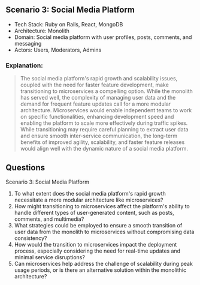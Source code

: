 ﻿## Scenario 3: Social Media Platform

* Tech Stack: Ruby on Rails, React, MongoDB
* Architecture: Monolith
* Domain: Social media platform with user profiles, posts, comments, and messaging
* Actors: Users, Moderators, Admins

### Explanation: 
> The social media platform's rapid growth and scalability issues, coupled with the need for faster feature development, make transitioning to microservices a compelling option. While the monolith has served well, the complexity of managing user data and the demand for frequent feature updates call for a more modular architecture. Microservices would enable independent teams to work on specific functionalities, enhancing development speed and enabling the platform to scale more effectively during traffic spikes. While transitioning may require careful planning to extract user data and ensure smooth inter-service communication, the long-term benefits of improved agility, scalability, and faster feature releases would align well with the dynamic nature of a social media platform.

## Questions
Scenario 3: Social Media Platform

1. To what extent does the social media platform's rapid growth necessitate a more modular architecture like microservices?
2. How might transitioning to microservices affect the platform's ability to handle different types of user-generated content, such as posts, comments, and multimedia?
3. What strategies could be employed to ensure a smooth transition of user data from the monolith to microservices without compromising data consistency?
4. How would the transition to microservices impact the deployment process, especially considering the need for real-time updates and minimal service disruptions?
5. Can microservices help address the challenge of scalability during peak usage periods, or is there an alternative solution within the monolithic architecture?